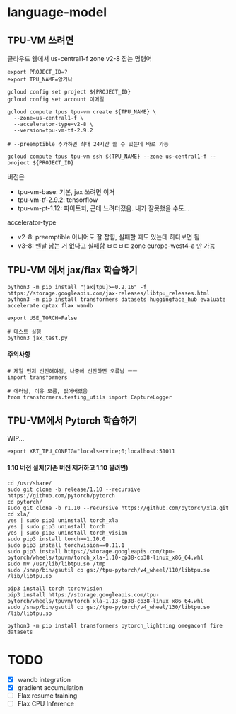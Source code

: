 # language-model

## TPU-VM 쓰려면
클라우드 쉘에서 us-central1-f zone v2-8 잡는 명령어
```
export PROJECT_ID=?
export TPU_NAME=암거나

gcloud config set project ${PROJECT_ID}
gcloud config set account 이메일

gcloud compute tpus tpu-vm create ${TPU_NAME} \
  --zone=us-central1-f \
  --accelerator-type=v2-8 \
  --version=tpu-vm-tf-2.9.2 

# --preemptible 추가하면 최대 24시간 쓸 수 있는데 바로 가능

gcloud compute tpus tpu-vm ssh ${TPU_NAME} --zone us-central1-f --project ${PROJECT_ID}
```

버전은 
- tpu-vm-base: 기본, jax 쓰려면 이거
- tpu-vm-tf-2.9.2: tensorflow
- tpu-vm-pt-1.12: 파이토치, 근데 느려터졌음. 내가 잘못했을 수도...

accelerator-type
- v2-8: preemptible 아니어도 잘 잡힘, 실패할 때도 있는데 하다보면 됨
- v3-8: 맨날 남는 거 없다고 실패함 ㅂㄷㅂㄷ zone europe-west4-a 만 가능


## TPU-VM 에서 jax/flax 학습하기
```
python3 -m pip install "jax[tpu]>=0.2.16" -f https://storage.googleapis.com/jax-releases/libtpu_releases.html
python3 -m pip install transformers datasets huggingface_hub evaluate accelerate optax flax wandb

export USE_TORCH=False

# 테스트 실행
python3 jax_test.py
```

#### 주의사항
```
# 제일 먼저 선언해야됨, 나중에 선안하면 오류남 ㅡㅡ
import transformers

# 에러남, 이유 모름, 없애버렸음
from transformers.testing_utils import CaptureLogger
```

## TPU-VM에서 Pytorch 학습하기
WIP...
```
export XRT_TPU_CONFIG="localservice;0;localhost:51011
```

#### 1.10 버전 설치(기존 버전 제거하고 1.10 깔려면)
```
cd /usr/share/
sudo git clone -b release/1.10 --recursive https://github.com/pytorch/pytorch
cd pytorch/
sudo git clone -b r1.10 --recursive https://github.com/pytorch/xla.git
cd xla/
yes | sudo pip3 uninstall torch_xla
yes | sudo pip3 uninstall torch
yes | sudo pip3 uninstall torch_vision
sudo pip3 install torch==1.10.0
sudo pip3 install torchvision==0.11.1
sudo pip3 install https://storage.googleapis.com/tpu-pytorch/wheels/tpuvm/torch_xla-1.10-cp38-cp38-linux_x86_64.whl
sudo mv /usr/lib/libtpu.so /tmp
sudo /snap/bin/gsutil cp gs://tpu-pytorch/v4_wheel/110/libtpu.so /lib/libtpu.so
```

<!-- unset LD_PRELOAD -->
```
pip3 install torch torchvision
pip3 install https://storage.googleapis.com/tpu-pytorch/wheels/tpuvm/torch_xla-1.13-cp38-cp38-linux_x86_64.whl
sudo /snap/bin/gsutil cp gs://tpu-pytorch/v4_wheel/130/libtpu.so /lib/libtpu.so

python3 -m pip install transformers pytorch_lightning omegaconf fire datasets
```

# TODO
- [x] wandb integration
- [x] gradient accumulation
- [ ] Flax resume training
- [ ] Flax CPU Inference